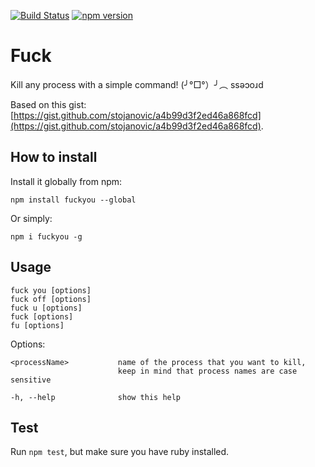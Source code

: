 [![Build Status](https://travis-ci.org/stojanovic/fuckyou.svg)](https://travis-ci.org/stojanovic/fuckyou) [![npm version](https://badge.fury.io/js/fuckyou.svg)](http://badge.fury.io/js/fuckyou)

# Fuck
Kill any process with a simple command! (╯°□°）╯︵ ssǝɔoɹd

Based on this gist: [https://gist.github.com/stojanovic/a4b99d3f2ed46a868fcd](https://gist.github.com/stojanovic/a4b99d3f2ed46a868fcd).

## How to install

Install it globally from npm:

`npm install fuckyou --global`

Or simply:

`npm i fuckyou -g`

## Usage

    fuck you [options]
    fuck off [options]
    fuck u [options]
    fuck [options]
    fu [options]

Options:

    <processName>           name of the process that you want to kill,
                            keep in mind that process names are case sensitive

    -h, --help              show this help

## Test

Run `npm test`, but make sure you have ruby installed.
